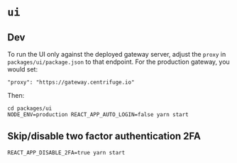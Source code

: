 # `ui`

## Dev

To run the UI only against the deployed gateway server, adjust the `proxy` in `packages/ui/package.json` to that endpoint. For the production gateway, you would set:

```
"proxy": "https://gateway.centrifuge.io"
```

Then:

```
cd packages/ui
NODE_ENV=production REACT_APP_AUTO_LOGIN=false yarn start
```

## Skip/disable two factor authentication 2FA

```
REACT_APP_DISABLE_2FA=true yarn start
```
